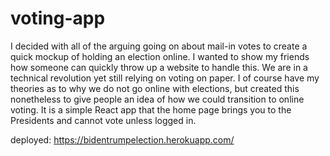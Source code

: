 # voting-app

I decided with all of the arguing going on about mail-in votes to create a quick mockup of holding an election online. I wanted to show my friends how someone can quickly throw up a website to handle this. We are in a technical revolution yet still relying on voting on paper. I of course have my theories as to why we do not go online with elections, but created this nonetheless to give people an idea of how we could transition to online voting. It is a simple React app that the home page brings you to the Presidents and cannot vote unless logged in. 

deployed: https://bidentrumpelection.herokuapp.com/
